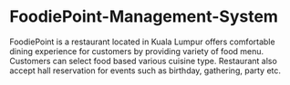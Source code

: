 # FoodiePoint-Management-System
FoodiePoint is a restaurant located in Kuala Lumpur offers comfortable dining experience for customers by providing variety of food menu. Customers can select food based various cuisine type. Restaurant also accept hall reservation for events such as birthday, gathering, party etc.   
